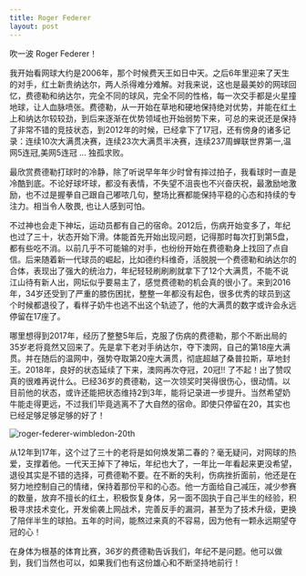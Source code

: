 ```yaml
---
title: Roger Federer
layout: post
---
```


吹一波 Roger Federer！

我开始看网球大约是2006年，那个时候费天王如日中天。之后6年里迎来了天生的对手，红土新贵纳达尔，两人杀得难分难解。对我来说，这也是最美妙的网球回忆，费德勒和纳达尔，完全不同的球风，完全不同的性格，每一次交手都是火星撞地球，让人血脉喷张。费德勒，从一开始在草地和硬地保持绝对优势，并能在红土上和纳达尔较较劲，到后来逐渐在优势领域也开始弱势下来，可总的来说还是保持了非常不错的竞技状态，到2012年的时候，已经拿下了17冠，还有傍身的诸多记录：连续10次大满贯决赛，连续23次大满贯半决赛，连续237周蝉联世界第一,温网5连冠,美网5连冠 ... 独孤求败。

最欣赏费德勒打球时的冷静，除了听说早年年少时曾有摔过拍子，我看球时一直是冷酷到底。不论好球坏球，都没有表情，不失望不沮丧也不兴奋庆祝，最激励地激励，也不过是握拳自己跟自己嘟哝几句，整场比赛都能保持平稳的心态和持续的专注力。相当令人敬畏, 也让人感到可怕。

不过神也会走下神坛，运动员都有自己的宿命。2012后，伤病开始变多了，年纪也过了三十，状态开始下滑。体能首先开始出现问题，记得那时每次打到第5盘，都有些吃不消。以前几乎不可能输的对手，也纷纷开始在费德勒身上找回了点自信。后来随着新一代球员的崛起，比如德约科维奇，活脱脱一个费德勒和纳达尔的合体，表现出了强大的统治力，年纪轻轻刷刷刷就拿下了12个大满贯，不能不说江山待有新人出，网坛似乎要易主了，感觉费德勒的机会真的很小了。来到2016年，34岁还受到了严重的膝伤困扰，整整一年都没有起色，很多优秀的球员到这个时候都退役了，看样子奶牛也逃不出这个轨迹了，他的大满贯的数字或许会永远停留在17座了。

哪里想得到2017年，经历了整整5年后，克服了伤病的费德勒，那个不断出局的35岁老将竟然又回来了。先是拿下老对手纳达尔，夺下澳网，自己的第18座大满贯。并在随后的温网中，强势夺取第20座大满贯，彻底超越了桑普拉斯，草地封王。2018年，良好的状态延续了下来，澳网再次夺冠，20冠!! 了不起！出了赞叹真的很难再说什么。已经36岁的费德勒，这一次领奖时哭得很伤心，很动情。以目前他的状态，或许还能把状态维持2到3年，能将记录进一步提升。当然希望奶牛能走得更远，不过我们毕竟逃离不了大自然的宿命。即使只停留在20，其实也已经足够足够足够的好了！

![roger-federer-wimbledon-20th](http://villim.github.io/img/2018/roger-federer-wimbledon-20th)

从12年到17年，这个过了三十的老将是如何焕发第二春的？毫无疑问，对网球的热爱，支撑着他。一代天王掉下了神坛，年纪也大了，一年比一年看起来更没希望，退役其实是不错的选择，可费德勒不要。在不断的失利，伤病挫折面前，他还是在努力地控制自己的情绪，保持着那份平和的心态。他一方面给自己减压，减少参赛的数量，放弃不擅长的红土，积极恢复身体，另一面不固执于自己半生的经验，积极寻求技术变化，开发偷袭上网战术，完善反手的漏洞，甚至为了技术升级，更换了陪伴半生的球拍。五年的时间，能熬过来真的不容易，因为他有一颗永远期望夺冠的心！

在身体为根基的体育比赛，36岁的费德勒告诉我们，年纪不是问题。他可以做到，我们当然也可以，如果我们也有这份雄心和不断坚持地前行！
